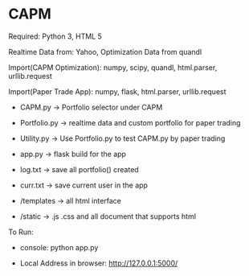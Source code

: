 # CAPM
Required: Python 3, HTML 5

Realtime Data from: Yahoo, Optimization Data from quandl

Import(CAPM Optimization): numpy, scipy, quandl, html.parser, urllib.request

Import(Paper Trade App): numpy, flask, html.parser, urllib.request

- CAPM.py -> Portfolio selector under CAPM

- Portfolio.py -> realtime data and custom portfolio for paper trading

- Utility.py -> Use Portfolio.py to test CAPM.py by paper trading

- app.py -> flask build for the app

- log.txt -> save all portfolio() created 

- curr.txt -> save current user in the app

- /templates -> all html interface

- /static -> .js .css and all document that supports html

To Run:

- console: python app.py

- Local Address in browser: http://127.0.0.1:5000/
